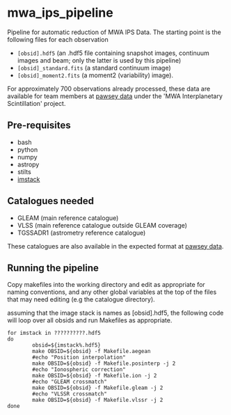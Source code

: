 # mwa_ips_pipeline
Pipeline for automatic reduction of MWA IPS Data. The starting point is the following files for each observation

- `[obsid].hdf5` (an .hdf5 file containing snapshot images, continuum images and beam; only the latter is used by this pipeline)
- `[obsid]_standard.fits` (a standard continuum image)
- `[obsid]_moment2.fits` (a moment2 (variability) image).

For approximately 700 observations already processed, these data are available for team members at [pawsey data](https://data.pawsey.org.au) under the 'MWA Interplanetary Scintillation' project.

## Pre-requisites
- bash
- python
- numpy
- astropy
- stilts
- [imstack](https://github.com/johnsmorgan/imstack)

## Catalogues needed
- GLEAM (main reference catalogue)
- VLSS (main reference catalogue outside GLEAM coverage)
- TGSSADR1 (astrometry reference catalogue)

These catalogues are also available in the expected format at [pawsey data](https://data.pawsey.org.au).

## Running the pipeline

Copy makefiles into the working directory and edit as appropriate for naming conventions, and any other global variables at the top of the files that may need editing (e.g the catalogue directory).

assuming that the image stack is names as [obsid].hdf5, the following code will loop over all obsids and run Makefiles as appropriate.

```
for imstack in ??????????.hdf5
do
        obsid=${imstack%.hdf5}
        make OBSID=${obsid} -f Makefile.aegean
        #echo "Position interpolation"
        make OBSID=${obsid} -f Makefile.posinterp -j 2
        #echo "Ionospheric correction"
        make OBSID=${obsid} -f Makefile.ion -j 2
        #echo "GLEAM crossmatch"
        make OBSID=${obsid} -f Makefile.gleam -j 2
        #echo "VLSSR crossmatch"
        make OBSID=${obsid} -f Makefile.vlssr -j 2
done
```

